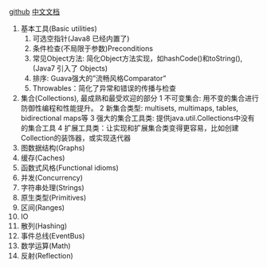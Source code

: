 [github](https://github.com/google/guava)
[中文文档](https://wizardforcel.gitbooks.io/guava-tutorial/content/1.html)

1. 基本工具(Basic utilities)
    1. 可选空指针(Java8 已经内置了)
    2. 条件检查(不局限于参数)Preconditions
    3. 常见Object方法: 简化Object方法实现，如hashCode()和toString(), (Java7 引入了 Objects)
    4. 排序: Guava强大的”流畅风格Comparator”
    5. Throwables：简化了异常和错误的传播与检查
2. 集合(Collections), 最成熟和最受欢迎的部分
   1 不可变集合: 用不变的集合进行防御性编程和性能提升。
   2 新集合类型: multisets, multimaps, tables, bidirectional maps等
   3 强大的集合工具类: 提供java.util.Collections中没有的集合工具
   4 扩展工具类：让实现和扩展集合类变得更容易，比如创建Collection的装饰器，或实现迭代器
3. 图数据结构(Graphs)
4. 缓存(Caches)
5. 函数式风格(Functional idioms)
6. 并发(Concurrency)
7. 字符串处理(Strings)
8. 原生类型(Primitives)
9. 区间(Ranges)
10. IO
11. 散列(Hashing)
12. 事件总线(EventBus)
13. 数学运算(Math)
14. 反射(Reflection)